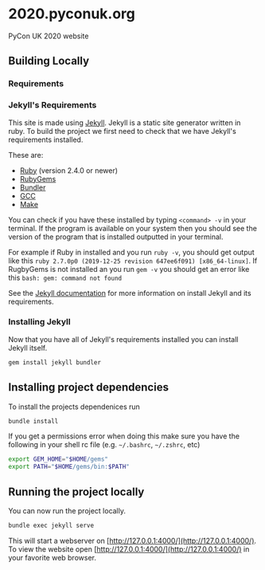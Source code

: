 # 2020.pyconuk.org
PyCon UK 2020 website

## Building Locally
### Requirements

### Jekyll's Requirements

This site is made using [Jekyll](https://jekyllrb.com).
Jekyll is a static site generator written in ruby.
To build the project we first need to check that we have Jekyll's requirements installed.

These are:

* [Ruby](https://www.ruby-lang.org/en/downloads/) (version 2.4.0 or newer)
* [RubyGems](https://rubygems.org/pages/download)
* [Bundler](https://bundler.io/)
* [GCC](https://gcc.gnu.org/install/)
* [Make](https://www.gnu.org/software/make/)

You can check if you have these installed by typing `<command> -v` in your terminal.
If the program is available on your system then you should see the version of the program that is installed outputted in your terminal.

For example if Ruby in installed and you run `ruby -v`, you should get output like this `ruby 2.7.0p0 (2019-12-25 revision 647ee6f091) [x86_64-linux]`.
If RugbyGems is not installed an you run `gem -v` you should get an error like this `bash: gem: command not found`

See the [Jekyll documentation](https://jekyllrb.com/docs/installation/) for more information on install Jekyll and its requirements.

### Installing Jekyll

Now that you have all of Jekyll's requirements installed you can install Jekyll itself.

```bash
gem install jekyll bundler
```

## Installing project dependencies

To install the projects dependenices run

```bash
bundle install
```

If you  get a permissions error when doing this make sure you have the following in your shell rc file (e.g. `~/.bashrc`, `~/.zshrc`, etc)

```bash
export GEM_HOME="$HOME/gems"
export PATH="$HOME/gems/bin:$PATH"
```

## Running the project locally

You can now run the project locally.

```bash
bundle exec jekyll serve
```

This will start a webserver on [http://127.0.0.1:4000/](http://127.0.0.1:4000/).
To view the website open [http://127.0.0.1:4000/](http://127.0.0.1:4000/) in your favorite web browser.


